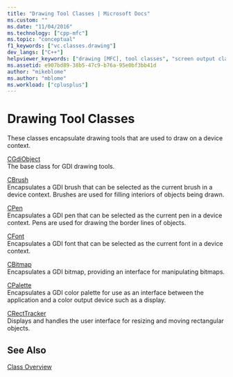 ```yaml
---
title: "Drawing Tool Classes | Microsoft Docs"
ms.custom: ""
ms.date: "11/04/2016"
ms.technology: ["cpp-mfc"]
ms.topic: "conceptual"
f1_keywords: ["vc.classes.drawing"]
dev_langs: ["C++"]
helpviewer_keywords: ["drawing [MFC], tool classes", "screen output classes [MFC]", "output classes [MFC]"]
ms.assetid: e907bd89-38b5-47c9-b76a-95e0bf3bb41d
author: "mikeblome"
ms.author: "mblome"
ms.workload: ["cplusplus"]
---
```

# Drawing Tool Classes
These classes encapsulate drawing tools that are used to draw on a device context.  
  
 [CGdiObject](../mfc/reference/cgdiobject-class.md)  
 The base class for GDI drawing tools.  
  
 [CBrush](../mfc/reference/cbrush-class.md)  
 Encapsulates a GDI brush that can be selected as the current brush in a device context. Brushes are used for filling interiors of objects being drawn.  
  
 [CPen](../mfc/reference/cpen-class.md)  
 Encapsulates a GDI pen that can be selected as the current pen in a device context. Pens are used for drawing the border lines of objects.  
  
 [CFont](../mfc/reference/cfont-class.md)  
 Encapsulates a GDI font that can be selected as the current font in a device context.  
  
 [CBitmap](../mfc/reference/cbitmap-class.md)  
 Encapsulates a GDI bitmap, providing an interface for manipulating bitmaps.  
  
 [CPalette](../mfc/reference/cpalette-class.md)  
 Encapsulates a GDI color palette for use as an interface between the application and a color output device such as a display.  
  
 [CRectTracker](../mfc/reference/crecttracker-class.md)  
 Displays and handles the user interface for resizing and moving rectangular objects.  
  
## See Also  
 [Class Overview](../mfc/class-library-overview.md)

